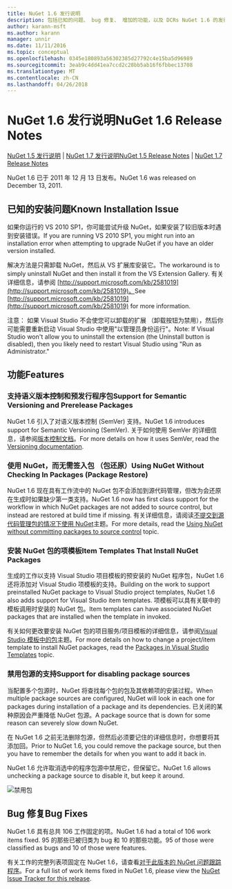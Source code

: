 ```yaml
---
title: NuGet 1.6 发行说明
description: 包括已知的问题、 bug 修复、 增加的功能，以及 DCRs NuGet 1.6 的发行说明。
author: karann-msft
ms.author: karann
manager: unnir
ms.date: 11/11/2016
ms.topic: conceptual
ms.openlocfilehash: 0345e180893a56302385d27792c4e15ba5d96989
ms.sourcegitcommit: 3eab9c4dd41ea7ccd2c28bb5ab16f6fbbec13708
ms.translationtype: MT
ms.contentlocale: zh-CN
ms.lasthandoff: 04/26/2018
---
```

 # <a name="nuget-16-release-notes"></a><span data-ttu-id="0a4a8-103">NuGet 1.6 发行说明</span><span class="sxs-lookup"><span data-stu-id="0a4a8-103">NuGet 1.6 Release Notes</span></span>

<span data-ttu-id="0a4a8-104">[NuGet 1.5 发行说明](../release-notes/nuget-1.5.md) | [NuGet 1.7 发行说明](../release-notes/nuget-1.7.md)</span><span class="sxs-lookup"><span data-stu-id="0a4a8-104">[NuGet 1.5 Release Notes](../release-notes/nuget-1.5.md) | [NuGet 1.7 Release Notes](../release-notes/nuget-1.7.md)</span></span>

<span data-ttu-id="0a4a8-105">NuGet 1.6 已于 2011 年 12 月 13 日发布。</span><span class="sxs-lookup"><span data-stu-id="0a4a8-105">NuGet 1.6 was released on December 13, 2011.</span></span>

## <a name="known-installation-issue"></a><span data-ttu-id="0a4a8-106">已知的安装问题</span><span class="sxs-lookup"><span data-stu-id="0a4a8-106">Known Installation Issue</span></span>
<span data-ttu-id="0a4a8-107">如果你运行的 VS 2010 SP1，你可能尝试升级 NuGet，如果安装了较旧版本时遇到安装错误。</span><span class="sxs-lookup"><span data-stu-id="0a4a8-107">If you are running VS 2010 SP1, you might run into an installation error when attempting to upgrade NuGet if you have an older version installed.</span></span>

<span data-ttu-id="0a4a8-108">解决方法是只需卸载 NuGet，然后从 VS 扩展库安装它。</span><span class="sxs-lookup"><span data-stu-id="0a4a8-108">The workaround is to simply uninstall NuGet and then install it from the VS Extension Gallery.</span></span>  <span data-ttu-id="0a4a8-109">有关详细信息，请参阅 [http://support.microsoft.com/kb/2581019](http://support.microsoft.com/kb/2581019)。</span><span class="sxs-lookup"><span data-stu-id="0a4a8-109">See [http://support.microsoft.com/kb/2581019](http://support.microsoft.com/kb/2581019) for more information.</span></span>

<span data-ttu-id="0a4a8-110">注意： 如果 Visual Studio 不会使您可以卸载的扩展 （卸载按钮为禁用），然后你可能需要重新启动 Visual Studio 中使用"以管理员身份运行"。</span><span class="sxs-lookup"><span data-stu-id="0a4a8-110">Note: If Visual Studio won't allow you to uninstall the extension (the Uninstall button is disabled), then you likely need to restart Visual Studio using "Run as Administrator."</span></span>

## <a name="features"></a><span data-ttu-id="0a4a8-111">功能</span><span class="sxs-lookup"><span data-stu-id="0a4a8-111">Features</span></span>

### <a name="support-for-semantic-versioning-and-prerelease-packages"></a><span data-ttu-id="0a4a8-112">支持语义版本控制和预发行程序包</span><span class="sxs-lookup"><span data-stu-id="0a4a8-112">Support for Semantic Versioning and Prerelease Packages</span></span>
<span data-ttu-id="0a4a8-113">NuGet 1.6 引入了对语义版本控制 (SemVer) 支持。</span><span class="sxs-lookup"><span data-stu-id="0a4a8-113">NuGet 1.6 introduces support for Semantic Versioning (SemVer).</span></span> <span data-ttu-id="0a4a8-114">关于如何使用 SemVer 的详细信息，请参阅[版本控制文档](../create-packages/prerelease-packages.md)。</span><span class="sxs-lookup"><span data-stu-id="0a4a8-114">For more details on how it uses SemVer, read the [Versioning documentation](../create-packages/prerelease-packages.md).</span></span>

### <a name="using-nuget-without-checking-in-packages-package-restore"></a><span data-ttu-id="0a4a8-115">使用 NuGet，而无需签入包 （包还原）</span><span class="sxs-lookup"><span data-stu-id="0a4a8-115">Using NuGet Without Checking In Packages (Package Restore)</span></span>
<span data-ttu-id="0a4a8-116">NuGet 1.6 现在具有工作流中的 NuGet 包不会添加到源代码管理，但改为会还原在生成时如果缺少第一类支持。</span><span class="sxs-lookup"><span data-stu-id="0a4a8-116">NuGet 1.6 now has first class support for the workflow in which NuGet packages are not added to source control, but instead are restored at build time if missing.</span></span> <span data-ttu-id="0a4a8-117">有关详细信息，请阅读[不提交到源代码管理包的情况下使用 NuGet](../consume-packages/packages-and-source-control.md)主题。</span><span class="sxs-lookup"><span data-stu-id="0a4a8-117">For more details, read the [Using NuGet without committing packages to source control](../consume-packages/packages-and-source-control.md) topic.</span></span>

### <a name="item-templates-that-install-nuget-packages"></a><span data-ttu-id="0a4a8-118">安装 NuGet 包的项模板</span><span class="sxs-lookup"><span data-stu-id="0a4a8-118">Item Templates That Install NuGet Packages</span></span>
<span data-ttu-id="0a4a8-119">生成的工作以支持 Visual Studio 项目模板的预安装的 NuGet 程序包，NuGet 1.6 还将添加对 Visual Studio 项模板的支持。</span><span class="sxs-lookup"><span data-stu-id="0a4a8-119">Building on the work to support preinstalled NuGet package to Visual Studio project templates, NuGet 1.6 also adds support for Visual Studio item templates.</span></span> <span data-ttu-id="0a4a8-120">项模板可以具有关联中的模板调用时安装的 NuGet 包。</span><span class="sxs-lookup"><span data-stu-id="0a4a8-120">Item templates can have associated NuGet packages that are installed when the template in invoked.</span></span>

<span data-ttu-id="0a4a8-121">有关如何更改要安装 NuGet 包的项目服务/项目模板的详细信息，请参阅[Visual Studio 模板中的包](../visual-studio-extensibility/visual-studio-templates.md)主题。</span><span class="sxs-lookup"><span data-stu-id="0a4a8-121">For more details on how to change a project/item template to install NuGet packages, read the [Packages in Visual Studio Templates](../visual-studio-extensibility/visual-studio-templates.md) topic.</span></span>

### <a name="support-for-disabling-package-sources"></a><span data-ttu-id="0a4a8-122">禁用包源的支持</span><span class="sxs-lookup"><span data-stu-id="0a4a8-122">Support for disabling package sources</span></span>
<span data-ttu-id="0a4a8-123">当配置多个包源时，NuGet 将查找每个包的包及其依赖项的安装过程。</span><span class="sxs-lookup"><span data-stu-id="0a4a8-123">When multiple package sources are configured, NuGet will look in each one for packages during installation of a package and its dependencies.</span></span> <span data-ttu-id="0a4a8-124">已关闭的某种原因会严重降低 NuGet 包源。</span><span class="sxs-lookup"><span data-stu-id="0a4a8-124">A package source that is down for some reason can severely slow down NuGet.</span></span>

<span data-ttu-id="0a4a8-125">在 NuGet 1.6 之前无法删除包源，但然后必须要记住的详细信息时，你想要将其添加回。</span><span class="sxs-lookup"><span data-stu-id="0a4a8-125">Prior to NuGet 1.6, you could remove the package source, but then you have to remember the details for when you want to add it back in.</span></span>

<span data-ttu-id="0a4a8-126">NuGet 1.6 允许取消选中的程序包源中禁用它，但保留它。</span><span class="sxs-lookup"><span data-stu-id="0a4a8-126">NuGet 1.6 allows unchecking a package source to disable it, but keep it around.</span></span>

![禁用包](./media/package-source-with-disabled-source.png)

## <a name="bug-fixes"></a><span data-ttu-id="0a4a8-128">Bug 修复</span><span class="sxs-lookup"><span data-stu-id="0a4a8-128">Bug Fixes</span></span>
<span data-ttu-id="0a4a8-129">NuGet 1.6 具有总共 106 工作固定的项。</span><span class="sxs-lookup"><span data-stu-id="0a4a8-129">NuGet 1.6 had a total of 106 work items fixed.</span></span> <span data-ttu-id="0a4a8-130">95 的那些已被归类为 bug 和 10 的那些功能。</span><span class="sxs-lookup"><span data-stu-id="0a4a8-130">95 of those were classified as bugs and 10 of those were features.</span></span>

<span data-ttu-id="0a4a8-131">有关工作的完整列表项固定在 NuGet 1.6，请查看[对于此版本的 NuGet 问题跟踪程序](http://nuget.codeplex.com/workitem/list/advanced?keyword=&status=Closed&type=All&priority=All&release=NuGet%201.6&assignedTo=All&component=All&sortField=Votes&sortDirection=Descending&page=0)。</span><span class="sxs-lookup"><span data-stu-id="0a4a8-131">For a full list of work items fixed in NuGet 1.6, please view the [NuGet Issue Tracker for this release](http://nuget.codeplex.com/workitem/list/advanced?keyword=&status=Closed&type=All&priority=All&release=NuGet%201.6&assignedTo=All&component=All&sortField=Votes&sortDirection=Descending&page=0).</span></span>

